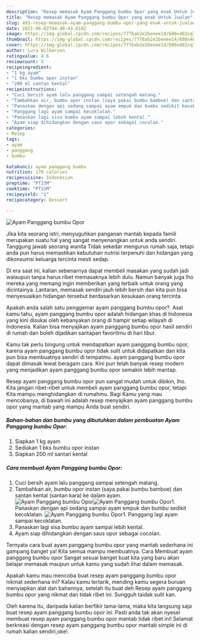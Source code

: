 ```yaml
---
description: "Resep memasak Ayam Panggang bumbu Opor yang enak Untuk Jualan"
title: "Resep memasak Ayam Panggang bumbu Opor yang enak Untuk Jualan"
slug: 493-resep-memasak-ayam-panggang-bumbu-opor-yang-enak-untuk-jualan
date: 2021-06-02T04:40:43.610Z
image: https://img-global.cpcdn.com/recipes/7776ab2e2beeee14/680x482cq70/ayam-panggang-bumbu-opor-foto-resep-utama.jpg
thumbnail: https://img-global.cpcdn.com/recipes/7776ab2e2beeee14/680x482cq70/ayam-panggang-bumbu-opor-foto-resep-utama.jpg
cover: https://img-global.cpcdn.com/recipes/7776ab2e2beeee14/680x482cq70/ayam-panggang-bumbu-opor-foto-resep-utama.jpg
author: Lura Wilkerson
ratingvalue: 4.6
reviewcount: 3
recipeingredient:
- "1 kg ayam"
- "1 bks bumbu opor instan"
- "200 ml santan kental"
recipeinstructions:
- "Cuci bersih ayam lalu panggang sampai setengah matang."
- "Tambahkan air, bumbu opor instan (saya pakai bumbu bamboe) dan santan kental (santan kara) ke dalam ayam."
- "Panaskan dengan api sedang sampai ayam empuk dan bumbu sedikit kecoklatan."
- "Panggang lagi ayam sampai kecoklatan."
- "Panaskan lagi sisa bumbu ayam sampai lebih kental."
- "Ayam siap dihidangkan dengan saus opor sebagai cocolan."
categories:
- Resep
tags:
- ayam
- panggang
- bumbu

katakunci: ayam panggang bumbu 
nutrition: 170 calories
recipecuisine: Indonesian
preptime: "PT23M"
cooktime: "PT32M"
recipeyield: "1"
recipecategory: Dessert

---
```



![Ayam Panggang bumbu Opor](https://img-global.cpcdn.com/recipes/7776ab2e2beeee14/680x482cq70/ayam-panggang-bumbu-opor-foto-resep-utama.jpg)

Jika kita seorang istri, menyuguhkan panganan mantab kepada famili merupakan suatu hal yang sangat menyenangkan untuk anda sendiri. Tanggung jawab seorang  wanita Tidak sekedar mengurus rumah saja, tetapi anda pun harus memastikan kebutuhan nutrisi terpenuhi dan hidangan yang dikonsumsi keluarga tercinta mesti sedap.

Di era  saat ini, kalian sebenarnya dapat membeli masakan yang sudah jadi walaupun tanpa harus ribet memasaknya lebih dulu. Namun banyak juga lho mereka yang memang ingin memberikan yang terbaik untuk orang yang dicintainya. Lantaran, memasak sendiri jauh lebih bersih dan kita pun bisa menyesuaikan hidangan tersebut berdasarkan kesukaan orang tercinta. 



Apakah anda salah satu penggemar ayam panggang bumbu opor?. Asal kamu tahu, ayam panggang bumbu opor adalah hidangan khas di Indonesia yang kini disukai oleh kebanyakan orang di hampir setiap wilayah di Indonesia. Kalian bisa menyajikan ayam panggang bumbu opor hasil sendiri di rumah dan boleh dijadikan santapan favoritmu di hari libur.

Kamu tak perlu bingung untuk mendapatkan ayam panggang bumbu opor, karena ayam panggang bumbu opor tidak sulit untuk didapatkan dan kita pun bisa membuatnya sendiri di tempatmu. ayam panggang bumbu opor dapat dimasak lewat beragam cara. Kini pun telah banyak resep modern yang menjadikan ayam panggang bumbu opor semakin lebih mantap.

Resep ayam panggang bumbu opor pun sangat mudah untuk dibikin, lho. Kita jangan ribet-ribet untuk membeli ayam panggang bumbu opor, tetapi Kita mampu menghidangkan di rumahmu. Bagi Kamu yang mau mencobanya, di bawah ini adalah resep menyajikan ayam panggang bumbu opor yang mantab yang mampu Anda buat sendiri.

<!--inarticleads1-->

##### Bahan-bahan dan bumbu yang dibutuhkan dalam pembuatan Ayam Panggang bumbu Opor:

1. Siapkan 1 kg ayam
1. Sediakan 1 bks bumbu opor instan
1. Siapkan 200 ml santan kental




<!--inarticleads2-->

##### Cara membuat Ayam Panggang bumbu Opor:

1. Cuci bersih ayam lalu panggang sampai setengah matang.
1. Tambahkan air, bumbu opor instan (saya pakai bumbu bamboe) dan santan kental (santan kara) ke dalam ayam.
<img src="https://img-global.cpcdn.com/steps/e89109ec34a48458/160x128cq70/ayam-panggang-bumbu-opor-langkah-memasak-2-foto.jpg" alt="Ayam Panggang bumbu Opor"><img src="https://img-global.cpcdn.com/steps/a42b47aaa6a27262/160x128cq70/ayam-panggang-bumbu-opor-langkah-memasak-2-foto.jpg" alt="Ayam Panggang bumbu Opor">1. Panaskan dengan api sedang sampai ayam empuk dan bumbu sedikit kecoklatan.
<img src="https://img-global.cpcdn.com/steps/2b5c9c5b3a390b3c/160x128cq70/ayam-panggang-bumbu-opor-langkah-memasak-3-foto.jpg" alt="Ayam Panggang bumbu Opor">1. Panggang lagi ayam sampai kecoklatan.
1. Panaskan lagi sisa bumbu ayam sampai lebih kental.
1. Ayam siap dihidangkan dengan saus opor sebagai cocolan.




Ternyata cara buat ayam panggang bumbu opor yang mantab sederhana ini gampang banget ya! Kita semua mampu membuatnya. Cara Membuat ayam panggang bumbu opor Sangat sesuai banget buat kita yang baru akan belajar memasak maupun untuk kamu yang sudah lihai dalam memasak.

Apakah kamu mau mencoba buat resep ayam panggang bumbu opor nikmat sederhana ini? Kalau kamu tertarik, mending kamu segera buruan menyiapkan alat dan bahannya, setelah itu buat deh Resep ayam panggang bumbu opor yang nikmat dan tidak ribet ini. Sungguh taidak sulit kan. 

Oleh karena itu, daripada kalian berfikir lama-lama, maka kita langsung saja buat resep ayam panggang bumbu opor ini. Pasti anda tak akan nyesel membuat resep ayam panggang bumbu opor mantab tidak ribet ini! Selamat berkreasi dengan resep ayam panggang bumbu opor mantab simple ini di rumah kalian sendiri,oke!.

